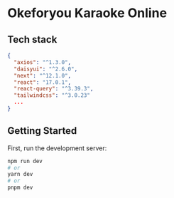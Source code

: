 # Okeforyou Karaoke Online

## Tech stack

```json
{
  "axios": "^1.3.0",
  "daisyui": "^2.6.0",
  "next": "^12.1.0",
  "react": "17.0.1",
  "react-query": "^3.39.3",
  "tailwindcss": "^3.0.23"
  ...
}
```

## Getting Started

First, run the development server:

```bash
npm run dev
# or
yarn dev
# or
pnpm dev
```
